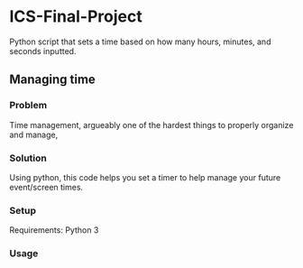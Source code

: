 # ICS-Final-Project
Python script that sets a time based on how many hours, minutes, and seconds inputted.

## Managing time
### Problem
Time management, argueably one of the hardest things to properly organize and manage, 

### Solution
Using python, this code helps you set a timer to help manage your future event/screen times.

### Setup
Requirements: Python 3


### Usage
